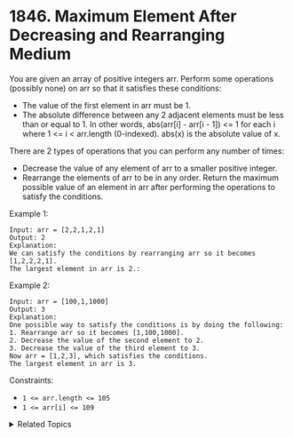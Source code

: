 # 1846. Maximum Element After Decreasing and Rearranging<br> Medium

You are given an array of positive integers arr. Perform some operations (possibly none) on arr so that it satisfies these conditions:

- The value of the first element in arr must be 1.
- The absolute difference between any 2 adjacent elements must be less than or equal to 1. In other words, abs(arr[i] - arr[i - 1]) <= 1 for each i where 1 <= i < arr.length (0-indexed). abs(x) is the absolute value of x.

There are 2 types of operations that you can perform any number of times:

- Decrease the value of any element of arr to a smaller positive integer.
- Rearrange the elements of arr to be in any order.
Return the maximum possible value of an element in arr after performing the operations to satisfy the conditions.

 

Example 1:

```
Input: arr = [2,2,1,2,1]
Output: 2
Explanation: 
We can satisfy the conditions by rearranging arr so it becomes [1,2,2,2,1].
The largest element in arr is 2.:
```

Example 2:

```
Input: arr = [100,1,1000]
Output: 3
Explanation: 
One possible way to satisfy the conditions is by doing the following:
1. Rearrange arr so it becomes [1,100,1000].
2. Decrease the value of the second element to 2.
3. Decrease the value of the third element to 3.
Now arr = [1,2,3], which satisfies the conditions.
The largest element in arr is 3.
```

Constraints:

- `1 <= arr.length <= 105`
- `1 <= arr[i] <= 109`

<details>

<summary> Related Topics </summary>

-   `Greedy`
-   `Sort`

